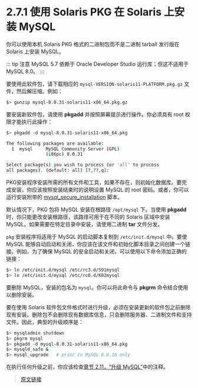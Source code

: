 # 2.7.1 使用 Solaris PKG 在 Solaris 上安装 MySQL

你可以使用本机 Solaris PKG 格式的二进制包而不是二进制 tarball 发行版在 Solaris 上安装 MySQL。

::: tip 注意
MySQL 5.7 依赖于 Oracle Developer Studio 运行库；但这不适用于 MySQL 8.0。
:::

要使用此软件包，请下载相应的 `mysql-VERSION-solaris11-PLATFORM.pkg.gz` 文件，然后解压缩。例如：

```bash
$> gunzip mysql-8.0.31-solaris11-x86_64.pkg.gz
```

要安装新软件包，请使用 **pkgadd** 并按照屏幕提示进行操作。你必须具有 root 权限才能执行此操作：

```bash
$> pkgadd -d mysql-8.0.31-solaris11-x86_64.pkg

The following packages are available:
  1  mysql     MySQL Community Server (GPL)
               (i86pc) 8.0.31

Select package(s) you wish to process (or 'all' to process
all packages). (default: all) [?,??,q]:
```

PKG安装程序安装所需的所有文件和工具，如果不存在，则初始化数据库。要完成安装，你应该按照安装结束时的说明设置 MySQL 的 root 密码。或者，你可以运行安装附带的 [mysql_secure_installation](/4/4.4/4.4.2/mysql-secure-installation.html) 脚本。

默认情况下，PKG 包将 MySQL 安装在根路径 `/opt/mysql` 下。当使用 **pkgadd** 时，你只能更改安装根路径，该路径可用于在不同的 Solaris 区域中安装 MySQL。如果需要在特定目录中安装，请使用二进制 **tar** 文件分发。

`pkg` 安装程序将适用于 MySQL 的启动脚本复制到 `/etc/init.d/mysql` 中。要使 MySQL 能够自动启动和关闭，你应该在该文件和初始化脚本目录之间创建一个链接。例如，为了确保 MySQL 的安全启动和关闭，可以使用以下命令添加正确的链接：

```bash
$> ln /etc/init.d/mysql /etc/rc3.d/S91mysql
$> ln /etc/init.d/mysql /etc/rc0.d/K02mysql
```

要删除 MySQL，安装的包名为 `mysql`。你可以将此命令与 **pkgrm** 命令结合使用以删除安装。

要在使用 Solaris 软件包文件格式时进行升级，必须在安装更新的软件包之前删除现有安装。删除包不会删除现有数据库信息，只会删除服务器、二进制文件和支持文件。因此，典型的升级顺序是：

```bash
$> mysqladmin shutdown
$> pkgrm mysql
$> pkgadd -d mysql-8.0.31-solaris11-x86_64.pkg
$> mysqld_safe &
$> mysql_upgrade   # prior to MySQL 8.0.16 only
```

在执行任何升级之前，你应该检查[章节 2.11，“升级 MySQL”](/2/2.11/upgrading.html)中的注释。

> [原文链接](https://dev.mysql.com/doc/refman/8.0/en/solaris-installation-pkg.html)
